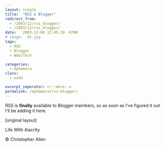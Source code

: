 ```yaml
---
layout: single
title:  "RSS & Blogger"
redirect_from:
  - /2003/12/rss_blogger/
  - /2003/12/rss_blogger/
date:   2003-12-08 12:45:19 -0700
# image:  02.jpg
tags: 
  - RSS
  - Blogger
  - Web/Tech

categories:
  - ephemera
class:
  - wide

excerpt_seperator: <!--more-->
permalink: /ephemera/rss-blogger/
---
```


RSS is **finally** available to Blogger members, so as soon as I've figured it out I'll be adding it here.

[original layout]

Life With Alacrity

© Christopher Allen